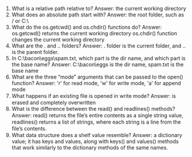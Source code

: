 1.	What is a relative path relative to? 
Answer: the current working directory
2.	What does an absolute path start with?
Answer: the root folder, such as / or C:\
3.	What do the os.getcwd() and os.chdir() functions do? 
Answer: os.getcwd() returns the current working directory os.chdir() function changes the current working directory
4.	What are the . and .. folders?
Answer: . folder is the current folder, and .. is the parent folder.  
5.	In C:\bacon\eggs\spam.txt, which part is the dir name, and which part is the base name? 
Answer: C:\bacon\eggs is the dir name, spam.txt is the base name
6.	What are the three “mode” arguments that can be passed to the open() function?
Answer: 'r' for read mode, 'w' for write mode, 'a' for append mode
7.	What happens if an existing ﬁle is opened in write mode? 
Answer: is erased and completely overwritten
8.	What is the difference between the read() and readlines() methods? 
Answer: read() returns the ﬁle’s entire contents as a single string value,  readlines() returns a list of strings, where each string is a line from the ﬁle’s contents.
9.	What data structure does a shelf value resemble?
Answer: a dictionary value; it has keys and values, along with keys() and values() methods that work similarly to the dictionary methods of the same names.

